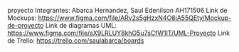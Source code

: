 proyecto 
Integrantes: Abarca Hernandez, Saul Edenilson AH171506
Link de Mockups: https://www.figma.com/file/ARv2s5gHzxN4O8iA55QEty/Mockup-de-proyecto
Link de diagramas UML: https://www.figma.com/file/sX9LRLUY8khO5u7sCfW1lT/UML-Proyecto
Link de Trello: https://trello.com/saulabarca/boards
